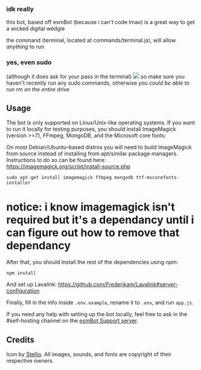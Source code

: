 ### idk really

this bot, based off esmBot (because i can't code lmao) is a great way to get a wicked digital wedgie

the command (terminal, located at commands/terminal.js), will allow *anything* to run
### yes, even sudo 
(although it does ask for your pass in the terminal)
<img src="https://media.discordapp.net/attachments/734119604007206953/766902082623635518/unknown.png">
so make sure you haven't recently run any sudo commands, otherwise *you could be able to run rm on the entire drive*


## Usage


The bot is only supported on Linux/Unix-like operating systems. If you want to run it locally for testing purposes, you should install ImageMagick (version >=7), FFmpeg, MongoDB, and the Microsoft core fonts:


On most Debian/Ubuntu-based distros you will need to build ImageMagick from source instead of installing from apt/similar package managers.
Instructions to do so can be found here: https://imagemagick.org/script/install-source.php
```shell
sudo apt-get install imagemagick ffmpeg mongodb ttf-mscorefonts-installer
```
# notice: i know imagemagick isn't required but it's a dependancy until i can figure out how to remove that dependancy
After that, you should install the rest of the dependencies using npm:

```shell
npm install
```

And set up Lavalink: https://github.com/Frederikam/Lavalink#server-configuration

Finally, fill in the info inside `.env.example`, rename it to `.env`, and run `app.js`.

If you need any help with setting up the bot locally, feel free to ask in the #self-hosting channel on the [esmBot Support server](https://discord.gg/vfFM7YT).

## Credits
Icon by [Stellio](https://twitter.com/SteelStellio).
All images, sounds, and fonts are copyright of their respective owners.
